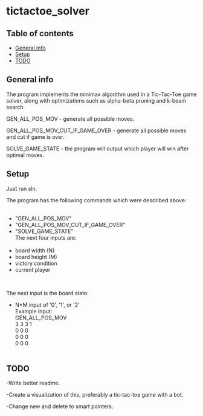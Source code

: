 # tictactoe_solver

## Table of contents
* [General info](#general-info)
* [Setup](#setup)
* [TODO](#todo)

## General info
The program implements the minimax algorithm used in a Tic-Tac-Toe game solver, along with optimizations such as alpha-beta pruning and k-beam search.

GEN_ALL_POS_MOV - generate all possible moves.

GEN_ALL_POS_MOV_CUT_IF_GAME_OVER - generate all possible moves and cut if game is over.

SOLVE_GAME_STATE - the program will output which player will win after optimal moves.

## Setup
Just run sln.

The program has the following commands which were described above:	<br />
	<br />
- "GEN_ALL_POS_MOV"	<br />
- "GEN_ALL_POS_MOV_CUT_IF_GAME_OVER"	<br />
- "SOLVE_GAME_STATE"	<br />
The next four inputs are:	<br />
	<br />
- board width (N)	<br />
- board height (M)	<br />
- victory condition	<br />
- current player	<br />
<br />


The next input is the board state:	<br />
- N*M input of '0', '1', or '2'	<br />
Example input:	<br />
GEN_ALL_POS_MOV	<br />
3 3 3 1	<br />
0 0 0	<br />
0 0 0	<br />
0 0 0	<br />
	<br />

## TODO
-Write better readme.

-Create a visualization of this, preferably a tic-tac-toe game with a bot.

-Change new and delete to smart pointers.
